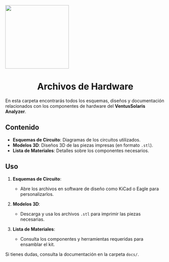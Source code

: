 <p align="left">
  <img src="https://github.com/user-attachments/assets/2cae9b13-d1de-4a5a-a827-643818c98091" width="200">
  <h1 align="center">Archivos de Hardware</h1>
</p>

En esta carpeta encontrarás todos los esquemas, diseños y documentación relacionados con los componentes de hardware del **VentusSolaris Analyzer**.

## Contenido

- **Esquemas de Circuito**: Diagramas de los circuitos utilizados.
- **Modelos 3D**: Diseños 3D de las piezas impresas (en formato `.stl`).
- **Lista de Materiales**: Detalles sobre los componentes necesarios.

## Uso

1. **Esquemas de Circuito**:
   - Abre los archivos en software de diseño como KiCad o Eagle para personalizarlos.

2. **Modelos 3D**:
   - Descarga y usa los archivos `.stl` para imprimir las piezas necesarias.

3. **Lista de Materiales**:
   - Consulta los componentes y herramientas requeridas para ensamblar el kit.

Si tienes dudas, consulta la documentación en la carpeta `docs/`.